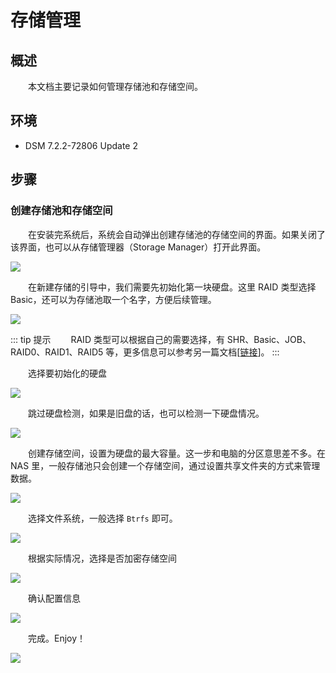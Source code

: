 # 存储管理
## 概述
&emsp;&emsp;本文档主要记录如何管理存储池和存储空间。

## 环境

- DSM 7.2.2-72806 Update 2

## 步骤
### 创建存储池和存储空间
&emsp;&emsp;在安装完系统后，系统会自动弹出创建存储池的存储空间的界面。如果关闭了该界面，也可以从存储管理器（Storage Manager）打开此界面。

![](./assets/create-storage-pool-and-volume_00.png)

&emsp;&emsp;在新建存储的引导中，我们需要先初始化第一块硬盘。这里 RAID 类型选择 Basic，还可以为存储池取一个名字，方便后续管理。

![](./assets/create-storage-pool-and-volume_01.png)

::: tip 提示
&emsp;&emsp;RAID 类型可以根据自己的需要选择，有 SHR、Basic、JOB、RAID0、RAID1、RAID5 等，更多信息可以参考另一篇文档[[链接](/blogs/linux/storage/raid)]。
:::

&emsp;&emsp;选择要初始化的硬盘

![](./assets/create-storage-pool-and-volume_02.png)

&emsp;&emsp;跳过硬盘检测，如果是旧盘的话，也可以检测一下硬盘情况。

![](./assets/create-storage-pool-and-volume_03.png)

&emsp;&emsp;创建存储空间，设置为硬盘的最大容量。这一步和电脑的分区意思差不多。在 NAS 里，一般存储池只会创建一个存储空间，通过设置共享文件夹的方式来管理数据。

![](./assets/create-storage-pool-and-volume_04.png)

&emsp;&emsp;选择文件系统，一般选择 `Btrfs` 即可。

![](./assets/create-storage-pool-and-volume_05.png)

&emsp;&emsp;根据实际情况，选择是否加密存储空间

![](./assets/create-storage-pool-and-volume_06.png)

&emsp;&emsp;确认配置信息

![](./assets/create-storage-pool-and-volume_07.png)

&emsp;&emsp;完成。Enjoy！

![](./assets/create-storage-pool-and-volume_08.png)